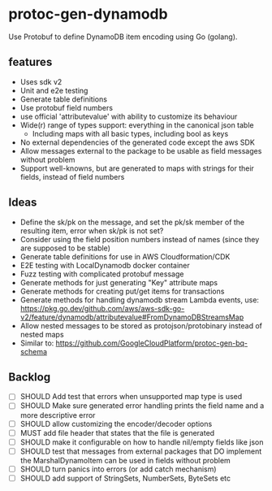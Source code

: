 # protoc-gen-dynamodb

Use Protobuf to define DynamoDB item encoding using Go (golang).

## features

- Uses sdk v2
- Unit and e2e testing
- Generate table definitions
- Use protobuf field numbers
- use official 'attributevalue' with ability to customize its behaviour
- Wide(r) range of types support: everything in the canonical json table
  - Including maps with all basic types, including bool as keys
- No external dependencies of the generated code except the aws SDK
- Allow messages external to the package to be usable as field messages without problem
- Support well-knowns, but are generated to maps with strings for their fields, instead of field numbers

## Ideas

- Define the sk/pk on the message, and set the pk/sk member of the resulting item, error when sk/pk is not set?
- Consider using the field position numbers instead of names (since they are supposed to be stable)
- Generate table definitions for use in AWS Cloudformation/CDK
- E2E testing with LocalDynamodb docker container
- Fuzz testing with complicated protobuf message
- Generate methods for just generating "Key" attribute maps
- Generate methods for creating put/get items for transactions
- Generate methods for handling dynamodb stream Lambda events, use: https://pkg.go.dev/github.com/aws/aws-sdk-go-v2/feature/dynamodb/attributevalue#FromDynamoDBStreamsMap
- Allow nested messages to be stored as protojson/protobinary instead of nested maps
- Similar to: https://github.com/GoogleCloudPlatform/protoc-gen-bq-schema

## Backlog

- [ ] SHOULD Add test that errors when unsupported map type is used
- [ ] SHOULD Make sure generated error handling prints the field name and a more descriptive error
- [ ] SHOULD allow customizing the encoder/decoder options
- [ ] MUST add file header that states that the file is generated
- [ ] SHOULD make it configurable on how to handle nil/empty fields like json
- [ ] SHOULD test that messages from external packages that DO implement the MarshalDynamoItem can be used in fields without problem
- [ ] SHOULD turn panics into errors (or add catch mechanism)
- [ ] SHOULD add support of StringSets, NumberSets, ByteSets etc
